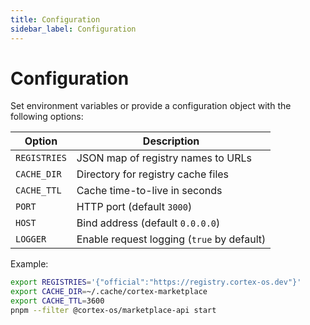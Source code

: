 ```yaml
---
title: Configuration
sidebar_label: Configuration
---
```


# Configuration

Set environment variables or provide a configuration object with the following options:

| Option | Description |
| ------ | ----------- |
| `REGISTRIES` | JSON map of registry names to URLs |
| `CACHE_DIR` | Directory for registry cache files |
| `CACHE_TTL` | Cache time-to-live in seconds |
| `PORT` | HTTP port (default `3000`) |
| `HOST` | Bind address (default `0.0.0.0`) |
| `LOGGER` | Enable request logging (`true` by default) |

Example:

```bash
export REGISTRIES='{"official":"https://registry.cortex-os.dev"}'
export CACHE_DIR=~/.cache/cortex-marketplace
export CACHE_TTL=3600
pnpm --filter @cortex-os/marketplace-api start
```
